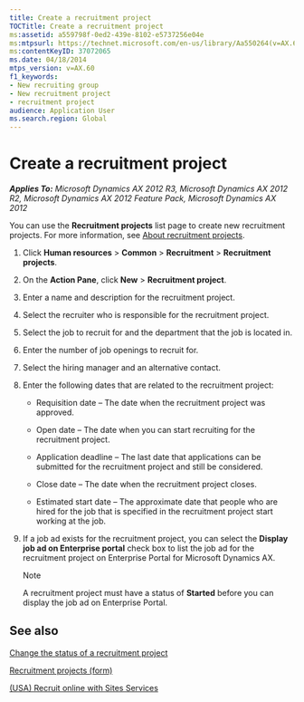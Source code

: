 ```yaml
---
title: Create a recruitment project
TOCTitle: Create a recruitment project
ms:assetid: a559798f-0ed2-439e-8102-e5737256e04e
ms:mtpsurl: https://technet.microsoft.com/en-us/library/Aa550264(v=AX.60)
ms:contentKeyID: 37072065
ms.date: 04/18/2014
mtps_version: v=AX.60
f1_keywords:
- New recruiting group
- New recruitment project
- recruitment project
audience: Application User
ms.search.region: Global
---
```


# Create a recruitment project 


_**Applies To:** Microsoft Dynamics AX 2012 R3, Microsoft Dynamics AX 2012 R2, Microsoft Dynamics AX 2012 Feature Pack, Microsoft Dynamics AX 2012_

You can use the **Recruitment projects** list page to create new recruitment projects. For more information, see [About recruitment projects](about-recruitment-projects.md).

1.  Click **Human resources** \> **Common** \> **Recruitment** \> **Recruitment projects**.

2.  On the **Action Pane**, click **New** \> **Recruitment project**.

3.  Enter a name and description for the recruitment project.

4.  Select the recruiter who is responsible for the recruitment project.

5.  Select the job to recruit for and the department that the job is located in.

6.  Enter the number of job openings to recruit for.

7.  Select the hiring manager and an alternative contact.

8.  Enter the following dates that are related to the recruitment project:
    
      - Requisition date – The date when the recruitment project was approved.
    
      - Open date – The date when you can start recruiting for the recruitment project.
    
      - Application deadline – The last date that applications can be submitted for the recruitment project and still be considered.
    
      - Close date – The date when the recruitment project closes.
    
      - Estimated start date – The approximate date that people who are hired for the job that is specified in the recruitment project start working at the job.

9.  If a job ad exists for the recruitment project, you can select the **Display job ad on Enterprise portal** check box to list the job ad for the recruitment project on Enterprise Portal for Microsoft Dynamics AX.
    

    > [!NOTE]
    > <P>A recruitment project must have a status of <STRONG>Started</STRONG> before you can display the job ad on Enterprise Portal.</P>



## See also

[Change the status of a recruitment project](change-the-status-of-a-recruitment-project.md)

[Recruitment projects (form)](https://technet.microsoft.com/en-us/library/aa583986\(v=ax.60\))

[(USA) Recruit online with Sites Services](https://technet.microsoft.com/en-us/library/hh209126\(v=ax.60\))

  


